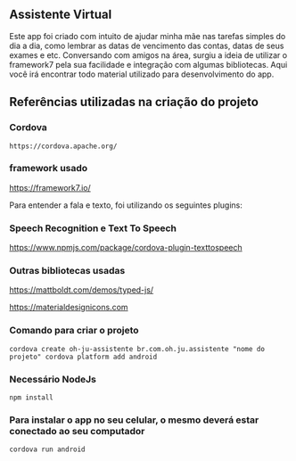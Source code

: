 ## Assistente Virtual 

Este app foi criado com intuito de ajudar minha mãe nas tarefas simples do dia a dia, como lembrar as datas de vencimento das contas, datas de seus exames e etc. Conversando com amigos na área, surgiu a ideia de utilizar o framework7 pela sua facilidade e integração com algumas bibliotecas. Aqui você irá encontrar todo material  utilizado para desenvolvimento do app.


## Referências utilizadas na criação do projeto

### Cordova

```
https://cordova.apache.org/

```

### framework usado

https://framework7.io/


Para entender a fala e texto, foi utilizando os seguintes plugins:

### Speech Recognition e Text To Speech

<https://www.npmjs.com/package/cordova-plugin-texttospeech>

### Outras bibliotecas usadas

<https://mattboldt.com/demos/typed-js/>

<https://materialdesignicons.com>

### Comando para criar o projeto

```
cordova create oh-ju-assistente br.com.oh.ju.assistente "nome do projeto" cordova platform add android
```

### Necessário NodeJs

```
npm install
```
### Para instalar o app no seu celular, o mesmo deverá estar conectado ao seu computador
```
cordova run android

